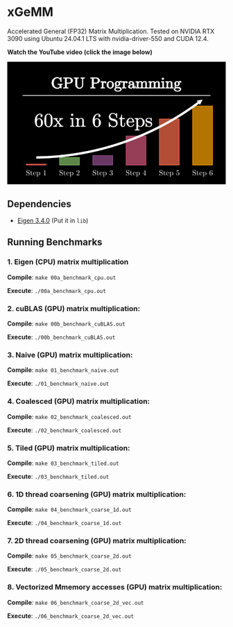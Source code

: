 # xGeMM
Accelerated General (FP32) Matrix Multiplication. Tested on NVIDIA RTX 3090 using Ubuntu 24.04.1 LTS with nvidia-driver-550 and CUDA 12.4.   

**Watch the YouTube video (click the image below)**

[![VideoThumbnail](https://raw.githubusercontent.com/tgautam03/xGeMM/refs/heads/master/Thumbnail.png)](https://youtu.be/GetaI7KhbzM?si=i9sMAfGqO4zyJZhq)

## Dependencies
- [Eigen 3.4.0](https://gitlab.com/libeigen/eigen/-/releases/3.4.0) (Put it in `lib`)

## Running Benchmarks
### 1.  Eigen (CPU) matrix multiplication

**Compile**: `make 00a_benchmark_cpu.out`

**Execute**: `./00a_benchmark_cpu.out`

### 2. cuBLAS (GPU) matrix multiplication: 

**Compile**: `make 00b_benchmark_cuBLAS.out`

**Execute**: `./00b_benchmark_cuBLAS.out`

### 3. Naive (GPU) matrix multiplication: 

**Compile**: `make 01_benchmark_naive.out`

**Execute**: `./01_benchmark_naive.out`

### 4. Coalesced (GPU) matrix multiplication: 

**Compile**: `make 02_benchmark_coalesced.out`

**Execute**: `./02_benchmark_coalesced.out`

### 5. Tiled (GPU) matrix multiplication: 

**Compile**: `make 03_benchmark_tiled.out`

**Execute**: `./03_benchmark_tiled.out`

### 6. 1D thread coarsening (GPU) matrix multiplication: 

**Compile**: `make 04_benchmark_coarse_1d.out`

**Execute**: `./04_benchmark_coarse_1d.out`

### 7. 2D thread coarsening (GPU) matrix multiplication: 

**Compile**: `make 05_benchmark_coarse_2d.out`

**Execute**: `./05_benchmark_coarse_2d.out`

### 8. Vectorized Mmemory accesses (GPU) matrix multiplication: 

**Compile**: `make 06_benchmark_coarse_2d_vec.out`

**Execute**: `./06_benchmark_coarse_2d_vec.out`